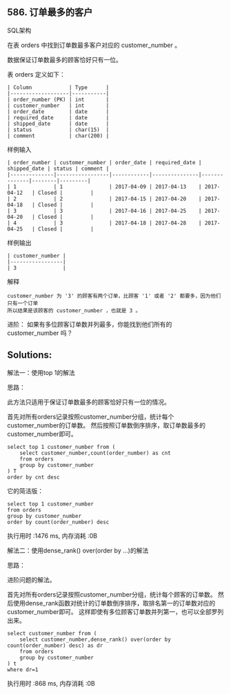 ## 586. 订单最多的客户
SQL架构

在表 orders 中找到订单数最多客户对应的 customer_number 。

数据保证订单数最多的顾客恰好只有一位。

表 orders 定义如下：
```
| Column            | Type      |
|-------------------|-----------|
| order_number (PK) | int       |
| customer_number   | int       |
| order_date        | date      |
| required_date     | date      |
| shipped_date      | date      |
| status            | char(15)  |
| comment           | char(200) |
```
样例输入
```
| order_number | customer_number | order_date | required_date | shipped_date | status | comment |
|--------------|-----------------|------------|---------------|--------------|--------|---------|
| 1            | 1               | 2017-04-09 | 2017-04-13    | 2017-04-12   | Closed |         |
| 2            | 2               | 2017-04-15 | 2017-04-20    | 2017-04-18   | Closed |         |
| 3            | 3               | 2017-04-16 | 2017-04-25    | 2017-04-20   | Closed |         |
| 4            | 3               | 2017-04-18 | 2017-04-28    | 2017-04-25   | Closed |         |
```
样例输出
```
| customer_number |
|-----------------|
| 3               |
```
解释
```
customer_number 为 '3' 的顾客有两个订单，比顾客 '1' 或者 '2' 都要多，因为他们只有一个订单
所以结果是该顾客的 customer_number ，也就是 3 。
```
进阶： 如果有多位顾客订单数并列最多，你能找到他们所有的 customer_number 吗？

## Solutions:
解法一：使用top 1的解法

思路：

此方法只适用于保证订单数最多的顾客恰好只有一位的情况。

首先对所有orders记录按照customer_number分组，统计每个customer_number的订单数。
然后按照订单数倒序排序，取订单数最多的customer_number即可。
```
select top 1 customer_number from (
    select customer_number,count(order_number) as cnt
    from orders
    group by customer_number
) T
order by cnt desc
```
它的简洁版：
```
select top 1 customer_number
from orders
group by customer_number
order by count(order_number) desc
```
执行用时 :1476 ms, 内存消耗 :0B

解法二：使用dense_rank() over(order by ...)的解法

思路：

进阶问题的解法。

首先对所有orders记录按照customer_number分组，统计每个顾客的订单数。
然后使用dense_rank函数对统计的订单数倒序排序，取排名第一的订单数对应的customer_number即可。
这样即使有多位顾客订单数并列第一，也可以全部罗列出来。
```
select customer_number from (
    select customer_number,dense_rank() over(order by count(order_number) desc) as dr
	from orders
	group by customer_number
) t 
where dr=1
```
执行用时 :868 ms, 内存消耗 :0B
